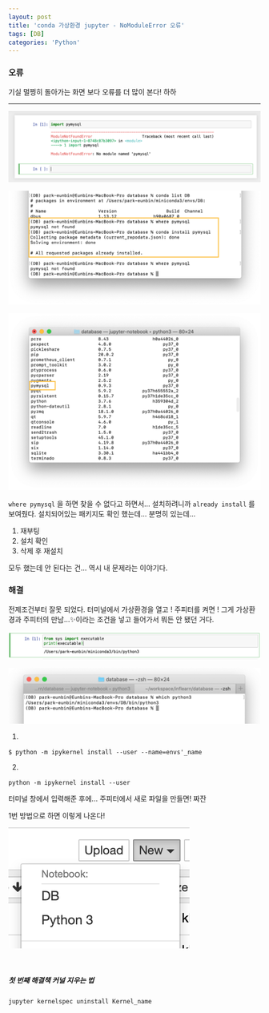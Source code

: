 ```yaml
---
layout: post
title: 'conda 가상환경 jupyter - NoModuleError 오류'
tags: [DB]
categories: 'Python'
---
```


### 오류

기실 멀쩡히 돌아가는 화면 보다 오류를 더 많이 본다! 하하

---

![DB_nomodule_in_jupyter0](/images/DB_nomodule_in_jupyter0.png)

![DB_nomodule_in_jupyter1](/images/DB_nomodule_in_jupyter1.png)



![DB_nomodule_in_jupyter2](/images/DB_nomodule_in_jupyter2.png)

`where pymysql` 을 하면 찾을 수 없다고 하면서... 설치하려니까 `already install` 를 보여줬다. 설치되어있는 패키지도 확인 했는데... 분명히 있는데... 

1. 재부팅
2. 설치 확인
3. 삭제 후 재설치

모두 했는데 안 된다는 건... 역시 내 문제라는 이야기다.



### 해결

전제조건부터 잘못 되었다. 터미널에서 가상환경을 열고 ! 주피터를 켜면 ! 그게 가상환경과 주피터의 만남...✨이라는 조건을 넣고 들어가서 뭐든 안 됐던 거다. 

 ![DB_nomodule_in_jupyter3](/images/DB_nomodule_in_jupyter3.png)



![DB_nomodule_in_jupyter4](/images/DB_nomodule_in_jupyter4.png)

1. 

```
$ python -m ipykernel install --user --name=envs'_name
```

2. 

```
python -m ipykernel install --user
```



터미널 창에서 입력해준 후에... 주피터에서 새로 파일을 만들면! 짜잔

1번 방법으로 하면 이렇게 나온다!

![DB_nomodule_in_jupyter5](/images/DB_nomodule_in_jupyter5.png)

<br>

##### 첫 번째 해결책 커널 지우는 법

```
jupyter kernelspec uninstall Kernel_name
```

